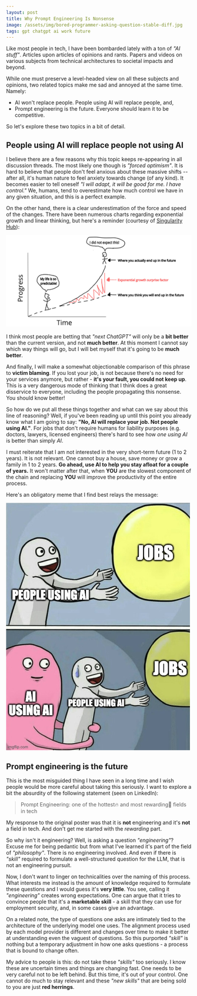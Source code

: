 ```yaml
---
layout: post
title: Why Prompt Engineering Is Nonsense
image: /assets/img/bored-programmer-asking-question-stable-diff.jpg
tags: gpt chatgpt ai work future
---
```


Like most people in tech, I have been bombarded lately with a ton of _"AI stuff"_. Articles upon articles of opinions and rants. Papers and videos on various subjects from technical architectures to societal impacts and beyond.

While one must preserve a level-headed view on all these subjects and opinions, two related topics make me sad and annoyed at the same time. Namely:

* AI won't replace people. People using AI will replace people, and,
* Prompt engineering is the future. Everyone should learn it to be competitive.

So let's explore these two topics in a bit of detail.

## People using AI will replace people not using AI

I believe there are a few reasons why this topic keeps re-appearing in all discussion threads. The most likely one though is _"forced optimism"_. It is hard to believe that people don't feel anxious about these massive shifts -- after all, it's human nature to feel anxiety towards change (of any kind). It becomes easier to tell oneself _"I will adapt, it will be good for me. I have control."_ We, humans, tend to overestimate how much control we have in any given situation, and this is a perfect example.

On the other hand, there is a clear underestimation of the force and speed of the changes. There have been numerous charts regarding exponential growth and linear thinking, but here's a reminder (courtesy of [Singularity Hub](https://singularityhub.com/2016/04/05/how-to-think-exponentially-and-better-predict-the-future/)):

![Exponential Growth](/assets/img/linear-vs-exponential-comic.jpg)

I think most people are betting that _"next ChatGPT"_ will only be a **bit better** than the current version, and not **much better**. At this moment I cannot say which way things will go, but I will bet myself that it's going to be **much better**.

And finally, I will make a somewhat objectionable comparison of this phrase to **victim blaming**. If you lost your job, is not because there's no need for your services anymore, but rather - **it's your fault, you could not keep up**. This is a very dangerous mode of thinking that I think does a great disservice to everyone, including the people propagating this nonsense. You should know better!

So how do we put all these things together and what can we say about this line of reasoning? Well, if you've been reading up until this point you already know what I am going to say: **"No, AI will replace your job. Not people using AI."**. For jobs that don't require humans for liability purposes (e.g. doctors, lawyers, licensed engineers) there's hard to see how _one using AI_ is better than simply _AI_.

I must reiterate that I am not interested in the very short-term future (1 to 2 years). It is not relevant. One cannot buy a house, save money or grow a family in 1 to 2 years. **Go ahead, use AI to help you stay afloat for a couple of years.** It won't matter after that, when **YOU** are the slowest component of the chain and replacing **YOU** will improve the productivity of the entire process.

Here's an obligatory meme that I find best relays the message:

![AI will replace you](/assets/img/took-my-job.jpg)

## Prompt engineering is the future

This is the most misguided thing I have seen in a long time and I wish people would be more careful about taking this seriously. I want to explore a bit the absurdity of the following statement (seen on LinkedIn):
> Prompt Engineering: one of the hottest🔥 and most rewarding🤑 fields in tech

My response to the original poster was that it is **not** engineering and it's **not** a field in tech. And don't get me started with the _rewarding_ part.

So why isn't it engineering? Well, is asking a question _"engineering"_? Excuse me for being pedantic but from what I've learned it's part of the field of _"philosophy"_. There is no engineering involved. And even if there is _"skill"_ required to formulate a well-structured question for the LLM, that is not an engineering pursuit.

Now, I don't want to linger on technicalities over the naming of this process. What interests me instead is the amount of knowledge required to formulate these questions and I would guess it's **very little**. You see, calling it _"engineering"_ creates wrong expectations. One can argue that it tries to convince people that it's a **marketable skill** - a skill that they can use for employment security, and, in some cases give an advantage.

On a related note, the type of questions one asks are intimately tied to the architecture of the underlying model one uses. The alignment process used by each model provider is different and changes over time to make it better at understanding even the vaguest of questions. So this purported _"skill"_ is nothing but a temporary adjustment in how one asks questions - a process that is bound to change often.

My advice to people is this: do not take these _"skills"_ too seriously. I know these are uncertain times and things are changing fast. One needs to be very careful not to be left behind. But this time, it's out of your control. One cannot do much to stay relevant and these _"new skills"_ that are being sold to you are just **red herrings**.
